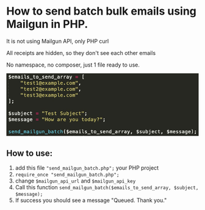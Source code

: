 # How to send batch bulk emails using Mailgun in PHP.

It is not using Mailgun API, only PHP curl 

All receipts are hidden, so they don't see each other emails

No namespace, no composer, just 1 file ready to use.

![alt](img.jpg)

## How to use:
1. add this file `"send_mailgun_batch.php";` your PHP project
2. `require_once "send_mailgun_batch.php";`
3. change `$mailgun_api_url` and `$mailgun_api_key`
4. Call this function `send_mailgun_batch($emails_to_send_array, $subject, $message);`
5. If success you should see a message "Queued. Thank you."
